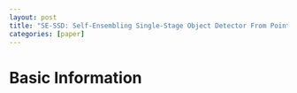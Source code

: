 ```yaml
---
layout: post
title: "SE-SSD: Self-Ensembling Single-Stage Object Detector From Point Cloud"
categories: [paper]
---
```


# Basic Information

